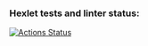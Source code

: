 ### Hexlet tests and linter status:
[![Actions Status](https://github.com/polyarniik/python-project-83/actions/workflows/hexlet-check.yml/badge.svg)](https://github.com/polyarniik/python-project-83/actions)